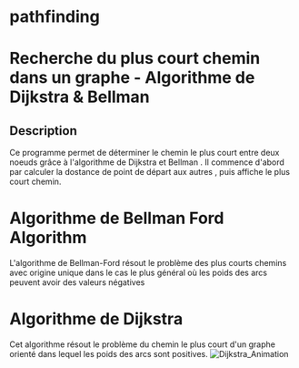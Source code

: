 # pathfinding
# Recherche du plus court chemin dans un graphe - Algorithme de Dijkstra & Bellman

## Description
Ce programme permet de déterminer le chemin le plus court entre deux noeuds grâce à l'algorithme de Dijkstra et Bellman . Il commence d'abord par calculer la dostance de point de départ aux autres , puis affiche le plus court chemin.


# Algorithme de Bellman Ford Algorithm

L'algorithme de Bellman-Ford résout le problème des plus courts chemins avec origine unique
dans le cas le plus général où les poids des arcs peuvent avoir des valeurs négatives

# Algorithme de Dijkstra
Cet algorithme résout le problème du chemin le plus court d'un graphe orienté  dans lequel les poids des arcs sont positives.
![Dijkstra_Animation](https://user-images.githubusercontent.com/75957755/104924965-76eed300-599e-11eb-9ab8-c849a5fa9b7e.gif)

